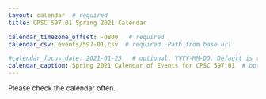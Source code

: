 ```yaml
---
layout: calendar  # required
title: CPSC 597.01 Spring 2021 Calendar

calendar_timezone_offset: -0800   # required
calendar_csv: events/597-01.csv  # required. Path from base url

#calendar_focus_date: 2021-01-25   # optional. YYYY-MM-DD. Default is today's date
calendar_caption: Spring 2021 Calendar of Events for CPSC 597.01  # optional
---
```


Please check the calendar often. 
